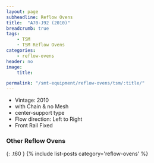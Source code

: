 ```yaml
---
layout: page
subheadline: Reflow Ovens
title:  "A70-J92 (2010)"
breadcrumb: true
tags:
    - TSM
    - TSM Reflow Ovens
categories:
    - reflow-ovens
header: no
image:
    title:

permalink: "/smt-equipment/reflow-ovens/tsm/:title/"
---
```


- Vintage: 2010
- with Chain & no Mesh
- center-support type
- Flow direction: Left to Right
- Front Rail Fixed


### Other Reflow Ovens ###
{: .t60 }
{% include list-posts category='reflow-ovens' %}

